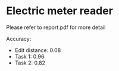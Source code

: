 # Electric meter reader
Please refer to report.pdf for more detail

Accuracy:
- Edit distance: 0.08
- Task 1: 0.96
- Task 2: 0.82
